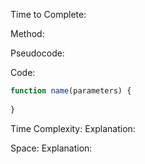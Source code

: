 Time to Complete:

Method: 

Pseudocode:


Code:

```js
function name(parameters) {
  
}
```


Time Complexity:
Explanation:

Space:
Explanation:
